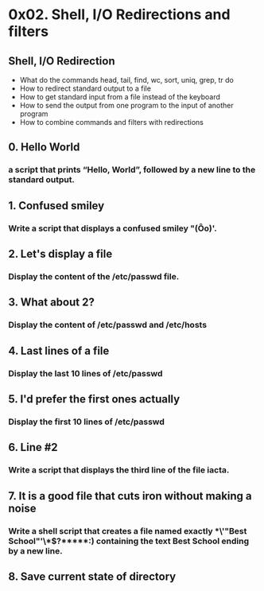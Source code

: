 # 0x02. Shell, I/O Redirections and filters
## Shell, I/O Redirection

* What do the commands head, tail, find, wc, sort, uniq, grep, tr do
* How to redirect standard output to a file
* How to get standard input from a file instead of the keyboard
* How to send the output from one program to the input of another program
* How to combine commands and filters with redirections

## 0. Hello World 
### a script that prints “Hello, World”, followed by a new line to the standard output.

##  1. Confused smiley 
### Write a script that displays a confused smiley "(Ôo)'.

##  2. Let's display a file 
### Display the content of the /etc/passwd file.

##  3. What about 2? 
### Display the content of /etc/passwd and /etc/hosts

##  4. Last lines of a file 
### Display the last 10 lines of /etc/passwd

##  5. I'd prefer the first ones actually 
### Display the first 10 lines of /etc/passwd

##  6. Line #2 
### Write a script that displays the third line of the file iacta.

##  7. It is a good file that cuts iron without making a noise 
### Write a shell script that creates a file named exactly \*\\'"Best School"\'\\*$\?\*\*\*\*\*:) containing the text Best School ending by a new line.

##  8. Save current state of directory 
### 
